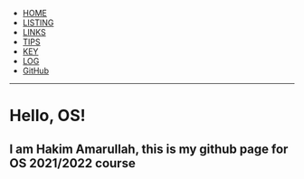<nav class="navbar">
  <ul>
    <li class='listitem'><a href='{{ site.baseurl }}/'>HOME</a></li>
    <li class='listitem'><a href='{{ site.baseurl }}/000.html'>LISTING</a></li>
    <li class='listitem'><a href='{{ site.baseurl }}/LINKS/'>LINKS</a></li>
    <li class='listitem'><a href='{{ site.baseurl }}/TIPS/'>TIPS</a></li>
    <li class='listitem'><a href='{{ site.baseurl }}/TXT/mypubkey.txt'>KEY</a></li>
    <li class='listitem'><a href='{{ site.baseurl }}/TXT/mylog.txt'>LOG</a></li>
    <li class='listitem'><a href='{{ site.urlgithub }}'>GitHub</a></li>
  </ul>
</nav>
<hr>

# Hello, OS!
## I am Hakim Amarullah, this is my github page for OS 2021/2022 course